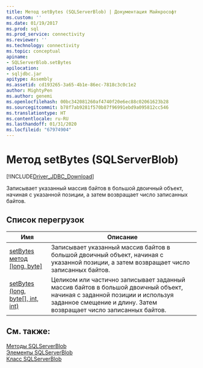 ```yaml
---
title: Метод setBytes (SQLServerBlob) | Документация Майкрософт
ms.custom: ''
ms.date: 01/19/2017
ms.prod: sql
ms.prod_service: connectivity
ms.reviewer: ''
ms.technology: connectivity
ms.topic: conceptual
apiname:
- SQLServerBlob.setBytes
apilocation:
- sqljdbc.jar
apitype: Assembly
ms.assetid: cd193265-3a65-4b1e-86ec-7818c3c0c1e2
author: MightyPen
ms.author: genemi
ms.openlocfilehash: 00bc342081260af4740f20e6ec88c02061623b28
ms.sourcegitcommit: b78f7ab9281f570b87f96991ebd9a095812cc546
ms.translationtype: HT
ms.contentlocale: ru-RU
ms.lasthandoff: 01/31/2020
ms.locfileid: "67974904"
---
```

# <a name="setbytes-method-sqlserverblob"></a>Метод setBytes (SQLServerBlob)
[!INCLUDE[Driver_JDBC_Download](../../../includes/driver_jdbc_download.md)]

  Записывает указанный массив байтов в большой двоичный объект, начиная с указанной позиции, а затем возвращает число записанных байтов.  
  
## <a name="overload-list"></a>Список перегрузок  
  
|Имя|Описание|  
|----------|-----------------|  
|[setBytes метод [long, byte]](../../../connect/jdbc/reference/setbytes-method-long-byte.md)|Записывает указанный массив байтов в большой двоичный объект, начиная с указанной позиции, а затем возвращает число записанных байтов.|  
|[setBytes (long, byte&#91;&#93;, int, int)](../../../connect/jdbc/reference/setbytes-method-long-byte-int-int.md)|Целиком или частично записывает заданный массив байтов в большой двоичный объект, начиная с заданной позиции и используя заданное смещение и длину. Затем возвращает число записанных байтов.|  
  
## <a name="see-also"></a>См. также:  
 [Методы SQLServerBlob](../../../connect/jdbc/reference/sqlserverblob-methods.md)   
 [Элементы SQLServerBlob](../../../connect/jdbc/reference/sqlserverblob-members.md)   
 [Класс SQLServerBlob](../../../connect/jdbc/reference/sqlserverblob-class.md)  
  
  
